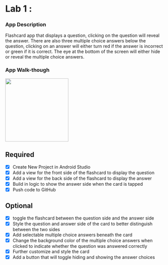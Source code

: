 # Lab 1 : 

### App Description
Flashcard app that displays a question, clicking on the question will reveal the answer. There are also three multiple choice answers below the question, clicking on an answer will either turn red if the answer is incorrect or green if it is correct. The eye at the bottom of the screen will either hide or reveal the multiple choice answers.

### App Walk-though

<img src="http://g.recordit.co/l1Bf9ChrKQ.gif" width=200><br>

## Required
- [x] Create New Project in Android Studio
- [x] Add a view for the front side of the flashcard to display the question
- [x] Add a view for the back side of the flashcard to display the answer
- [x] Build in logic to show the answer side when the card is tapped
- [x] Push code to GitHub

## Optional
- [x] toggle the flashcard between the question side and the answer side
- [x] Style the question and answer side of the card to better distinguish between the two sides
- [x] Add selectable multiple choice answers beneath the card
- [x] Change the background color of the multiple choice answers when clicked to indicate whether the question was answered correctly
- [x] Further customize and style the card
- [x] Add a button that will toggle hiding and showing the answer choices

